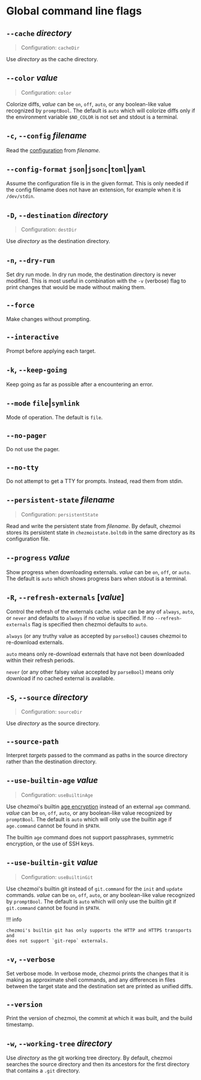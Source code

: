 # Global command line flags

## `--cache` *directory*

> Configuration: `cacheDir`

Use *directory* as the cache directory.

## `--color` *value*

> Configuration: `color`

Colorize diffs, *value* can be `on`, `off`, `auto`, or any boolean-like value
recognized by `promptBool`. The default is `auto` which will colorize diffs only
if the environment variable `$NO_COLOR` is not set and stdout is a terminal.

## `-c`, `--config` *filename*

Read the [configuration](../configuration-file/index.md) from *filename*.

## `--config-format` `json`|`jsonc`|`toml`|`yaml`

Assume the configuration file is in the given format. This is only needed if
the config filename does not have an extension, for example when it is
`/dev/stdin`.

## `-D`, `--destination` *directory*

> Configuration: `destDir`

Use *directory* as the destination directory.

## `-n`, `--dry-run`

Set dry run mode. In dry run mode, the destination directory is never modified.
This is most useful in combination with the `-v` (verbose) flag to print
changes that would be made without making them.

## `--force`

Make changes without prompting.

## `--interactive`

Prompt before applying each target.

## `-k`, `--keep-going`

Keep going as far as possible after a encountering an error.

## `--mode` `file`|`symlink`

Mode of operation. The default is `file`.

## `--no-pager`

Do not use the pager.

## `--no-tty`

Do not attempt to get a TTY for prompts. Instead, read them from stdin.

## `--persistent-state` *filename*

> Configuration: `persistentState`

Read and write the persistent state from *filename*. By default, chezmoi stores
its persistent state in `chezmoistate.boltdb` in the same directory as its
configuration file.

## `--progress` *value*

Show progress when downloading externals. *value* can be `on`, `off`, or `auto`.
The default is `auto` which shows progress bars when stdout is a terminal.

## `-R`, `--refresh-externals` [*value*]

Control the refresh of the externals cache. *value* can be any of `always`,
`auto`, or `never` and defaults to `always` if no *value* is specified. If no
`--refresh-externals` flag is specified then chezmoi defaults to `auto`.

`always` (or any truthy value as accepted by `parseBool`) causes chezmoi to
re-download externals.

`auto` means only re-download externals that have not been downloaded within
their refresh periods.

`never` (or any other falsey value accepted by `parseBool`) means only download
if no cached external is available.

## `-S`, `--source` *directory*

> Configuration: `sourceDir`

Use *directory* as the source directory.

## `--source-path`

Interpret *targets* passed to the command as paths in the source directory
rather than the destination directory.

## `--use-builtin-age` *value*

> Configuration: `useBuiltinAge`

Use chezmoi's builtin [age encryption](https://age-encryption.org) instead of an
external `age` command. *value* can be `on`, `off`, `auto`, or any boolean-like
value recognized by `promptBool`. The default is `auto` which will only use the
builtin age if `age.command` cannot be found in `$PATH`.

The builtin `age` command does not support passphrases, symmetric encryption,
or the use of SSH keys.

## `--use-builtin-git` *value*

> Configuration: `useBuiltinGit`

Use chezmoi's builtin git instead of `git.command` for the `init` and `update`
commands. *value* can be `on`, `off`, `auto`, or any boolean-like value
recognized by `promptBool`. The default is `auto` which will only use the
builtin git if `git.command` cannot be found in `$PATH`.

!!! info

    chezmoi's builtin git has only supports the HTTP and HTTPS transports and
    does not support `git-repo` externals.

## `-v`, `--verbose`

Set verbose mode. In verbose mode, chezmoi prints the changes that it is making
as approximate shell commands, and any differences in files between the target
state and the destination set are printed as unified diffs.

## `--version`

Print the version of chezmoi, the commit at which it was built, and the build
timestamp.

## `-w`, `--working-tree` *directory*

Use *directory* as the git working tree directory. By default, chezmoi searches
the source directory and then its ancestors for the first directory that
contains a `.git` directory.

